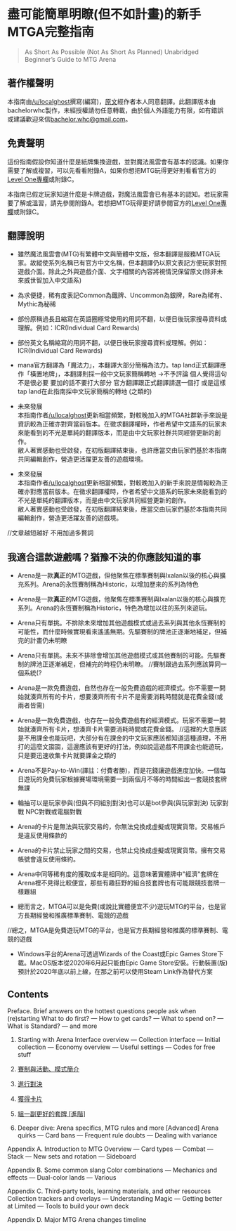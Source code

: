 # 盡可能簡單明瞭(但不如計畫)的新手MTGA完整指南

> As Short As Possible (Not As Short As Planned) Unabridged Beginner’s Guide to MTG Arena

## 著作權聲明

本指南由[/u/localghost](https://www.reddit.com/user/localghost)撰寫(編寫)，[原文](https://sites.google.com/view/asap-bg-to-mtga/home?authuser=0)經作者本人同意翻譯。此翻譯版本由bachelorwhc製作，未經授權請勿任意轉載，由於個人外語能力有限，如有錯誤或建議歡迎來信[bachelor.whc@gmail.com](mailto:bachelor.whc@gmail.com)。

## 免責聲明

這份指南假設你知道什麼是紙牌集換遊戲，並對魔法風雲會有基本的認識。如果你需要了解或複習，可以先看看附錄A，如果你想把MTG玩得更好則看看官方的[Level One專欄](https://magic.wizards.com/en/articles/archive/level-one/level-one-full-course-2015-10-05)或附錄C。

本指南已假定玩家知道什麼是卡牌遊戲，對魔法風雲會已有基本的認知。若玩家需要了解或溫習，請先參閱附錄A。若想把MTG玩得更好請參閱官方的[Level One專欄](https://magic.wizards.com/en/articles/archive/level-one/level-one-full-course-2015-10-05)或附錄C。

## 翻譯說明

- 雖然魔法風雲會(MTG)有繁體中文與簡體中文版，但本翻譯是服務MTGA玩家。故縱使系列名稱已有官方中文名稱，但本翻譯仍以原文表記方便玩家對照遊戲介面。除此之外與遊戲介面、文字相關的內容將視情況保留原文(除非未來威世智加入中文語系)

- 為求便捷，稀有度表記Common為鐵牌、Uncommon為銀牌，Rare為稀有、Mythic為秘稀

- 部份原稱過長且縮寫在英語圈極常使用的用詞不翻，以便日後玩家搜尋資料或理解。例如：ICR(Individual Card Rewards)

- 部份英文名稱縮寫的用詞不翻，以便日後玩家搜尋資料或理解。例如：ICR(Individual Card Rewards)

- mana官方翻譯為「魔法力」，本翻譯大部分簡稱為法力。tap land正式翻譯應作「橫置地牌」，本翻譯則採一般中文玩家簡稱轉地
->不予評論 個人覺得這句不是很必要 要加的話不要打大部分 官方翻譯跟正式翻譯請選一個打 或是這樣  tap land在此指南採中文玩家簡稱的轉地 (之類的)

- 未來發展<br/>本指南作者[/u/localghost](https://www.reddit.com/user/localghost)更新相當頻繁，對較晚加入的MTGA社群新手來說是資訊較為正確亦對齊當前版本。在徵求翻譯權時，作者希望中文語系的玩家未來能看到的不光是單純的翻譯版本，而是由中文玩家社群共同經營更新的創作。<br/>敝人著實感動也受啟發，在初版翻譯結束後，也許應當交由玩家們基於本指南共同編輯創作，營造更活躍更友善的遊戲環境。

- 未來發展<br/>本指南作者[/u/localghost](https://www.reddit.com/user/localghost)更新相當頻繁，對較晚加入的新手來說是情報較為正確亦對應當前版本。在徵求翻譯權時，作者希望中文語系的玩家未來能看到的不光是單純的翻譯版本，而是由中文玩家共同經營更新的創作。<br/>敝人著實感動也受啟發，在初版翻譯結束後，應當交由玩家們基於本指南共同編輯創作，營造更活躍友善的遊戲境。

//文章越短越好 不用加過多贅詞

## 我適合這款遊戲嗎？猶豫不決的你應該知道的事

- Arena是一款**真正**的MTG遊戲，但他聚焦在標準賽制與Ixalan以後的核心與擴充系列。Arena的永恆賽制稱為Historic，以增加歷來的系列為特色

- Arena是一款**真正**的MTG遊戲，他聚焦在標準賽制與Ixalan以後的核心與擴充系列。Arena的永恆賽制稱為Historic，特色為增加以往的系列來遊玩。

- Arena只有單挑。不排除未來增加其他遊戲模式或過去系列與其他永恆賽制的可能性，而什麼時候實現看來遙遙無期。先驅賽制的牌池正逐漸地補足，但補完的計畫仍未明瞭

- Arena只有單挑。未來不排除會增加其他遊戲模式或其他賽制的可能。先驅賽制的牌池正逐漸補足，但補完的時程仍未明瞭。
//賽制跟過去系列應該算同一個系統(?


- Arena是一款免費遊戲，自然也存在一般免費遊戲的經濟模式。你不需要一開始就湊齊所有的卡片，想要湊齊所有卡片不是需要消耗時間就是花費金錢(或兩者皆需)

- Arena是一款免費遊戲，也存在一般免費遊戲有的經濟模式。玩家不需要一開始就湊齊所有卡片，想湊齊卡片需要消耗時間或花費金錢。
//這裡的大意應該是不用課金也能玩吧，大部分有在課金的中文玩家應該都知道這種道理，不用打的這麼文謅謅，這邊應該有更好的打法，例如說這遊戲不用課金也能遊玩，只是要迅速收集卡片就要課金之類的

- Arena不是Pay-to-Win(譯註：付費者勝)，而是花錢讓遊戲進度加快。一個每日遊玩的免費玩家根據賽場環境需要一到兩個月不等的時間組出一套競技套牌
                                                                         無課

- 輪抽可以是玩家參與(但與不同組別對決)也可以是bot參與(與玩家對決)
            玩家對戰                       NPC對戰或電腦對戰


- Arena的卡片是無法與玩家交易的，你無法兌換成虛擬或現實貨幣。交易帳戶是違反使用條款的

- Arena的卡片禁止玩家之間的交易，也禁止兌換成虛擬或現實貨幣。擁有交易帳號會違反使用條約。

- Arena中同等稀有度的獲取成本是相同的。這意味著實體牌中"經濟"套牌在Arena裡不見得比較便宜，那些有趣狂野的組合技套牌也有可能跟競技套牌一樣難組

- 總而言之，MTGA可以是免費(或說比實體便宜不少)遊玩MTG的平台，也是官方長期經營和推廣標準賽制、電競的遊戲

//總之，MTGA是免費遊玩MTG的平台，也是官方長期經營和推廣的標準賽制、電競的遊戲


- Windows平台的Arena可透過Wizards of the Coast或Epic Games Store下載。MacOS版本從2020年6月起只能由Epic Game Store安裝。行動裝置(版)預計於2020年底以前上線，在那之前可以使用Steam Link作為替代方案



## Contents

Preface. Brief answers on the hottest questions people ask when (re)starting
What to do first? — How to get cards? — What to spend on? — What is Standard? — and more

1. Starting with Arena
Interface overview — Collection interface — Initial collection — Economy overview — Useful settings — Codes for free stuff

2. [賽制與活動、模式簡介](2.md)

3. [進行對決](3.md)

4. [獲得卡片](4.md)

5. [組一副更好的套牌 \[進階\]](5.md)

6. Deeper dive: Arena specifics, MTG rules and more [Advanced]
Arena quirks — Card bans — Frequent rule doubts — Dealing with variance

Appendix A. Introduction to MTG
Overview — Card types — Combat — Stack — New sets and rotation — Sideboard

Appendix B. Some common slang
Color combinations — Mechanics and effects — Dual-color lands — Various

Appendix C. Third-party tools, learning materials, and other resources
Collection trackers and overlays — Understanding Magic — Getting better at Limited — Tools to build your own deck

Appendix D. Major MTG Arena changes timeline

